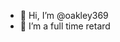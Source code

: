 - 👋 Hi, I’m @oakley369
- 👀 I’m a full time retard

<!---
swaeleef/swaeleef is a ✨ special ✨ repository because its `README.md` (this file) appears on your GitHub profile.
You can click the Preview link to take a look at your changes.
--->
